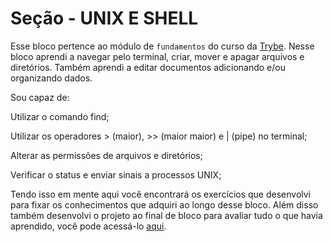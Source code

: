 # Seção - UNIX E SHELL

Esse bloco pertence ao módulo de `fundamentos` do curso da [Trybe](https://www.betrybe.com/). Nesse bloco aprendi a navegar pelo terminal, criar, mover e apagar arquivos e diretórios. Também aprendi a editar documentos adicionando e/ou organizando dados.

Sou capaz de:

Utilizar o comando find;

Utilizar os operadores > (maior), >> (maior maior) e | (pipe) no terminal;

Alterar as permissões de arquivos e diretórios;

Verificar o status e enviar sinais a processos UNIX;

Tendo isso em mente aqui você encontrará os exercícios que desenvolvi para fixar os conhecimentos que adquiri ao longo desse bloco. Além disso também desenvolvi o projeto ao final de bloco para avaliar tudo o que havia aprendido, você pode acessá-lo [aqui](linkProjetoDoBloco).